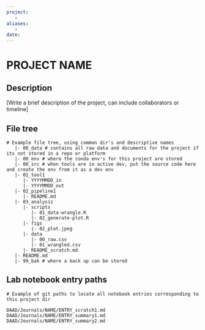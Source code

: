 ```yaml
---
project:
   - 
aliases: 
   - 
date: 
---
```


# PROJECT NAME

## Description
[Write a brief description of the project, can include collaborators or timeline]
## File tree

```
# Example file tree, using common dir's and descriptive names
   |- 00_data # contains all raw data and documents for the project if its not stored in a repo or platform
   |- 00_env # where the conda env's for this project are stored
   |- 00_src # when tools are in active dev, put the source code here and create the env from it as a dev env
   |- 01_tool1
      |- YYYYMMDD_in
      |- YYYYMMDD_out
   |- 02_pipeline1
      |- README.md
   |- 03_analysis
      |- scripts
         |- 01_data-wrangle.R
         |- 02_generate-plot.R
      |- figs
         |- 02_plot.jpeg
      |- data
         |- 00_raw.csv
         |- 01_wrangled.csv
      |- README_scratch.md
   |- README.md
   |- 99_bak # where a back up can be stored
```

## Lab notebook entry paths

```
# Example of git paths to locate all notebook entries corresponding to this project dir

DAAD/Journals/NAME/ENTRY_scratch1.md
DAAD/Journals/NAME/ENTRY_summary1.md
DAAD/Journals/NAME/ENTRY_summary2.md
```
